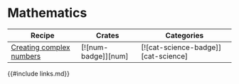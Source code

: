 # Mathematics

| Recipe | Crates | Categories |
|--------|--------|------------|
| [Creating complex numbers][ex-complex-numbers] | [![num-badge]][num] | [![cat-science-badge]][cat-science] |

[ex-complex-numbers]: mathematics/complex-numbers.html

{{#include links.md}}
